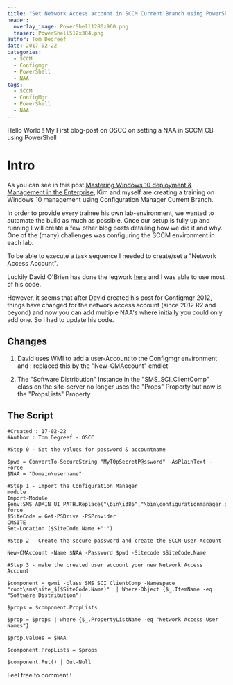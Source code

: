 ```yaml
---
title: "Set Network Access account in SCCM Current Branch using PowerShell"
header:
  overlay_image: PowerShell1280x960.png
  teaser: PowerShell512x384.png
author: Tom Degreef
date: 2017-02-22
categories:
  - SCCM
  - Configmgr
  - PowerShell
  - NAA
tags:
  - SCCM
  - ConfigMgr
  - PowerShell
  - NAA
---
```


Hello World ! My First blog-post on OSCC on setting a NAA in SCCM CB using PowerShell

# Intro #

As you can see in this post [Mastering Windows 10 deployment & Management in the Enterprise](http://www.oscc.be/Blog/Post/15/Win10Deploymenttraining), Kim and myself are creating a training on Windows 10 management using Configuration Manager Current Branch.

In order to provide every trainee his own lab-environment, we wanted to automate the build as much as possible. Once our setup is fully up and running I will create a few other blog posts detailing how we did it and why.
One of the (many) challenges was configuring the SCCM environment in each lab. 

To be able to execute a task sequence I needed to create/set a "Network Access Account".

Luckily David O'Brien has done the legwork [here](https://david-obrien.net/2012/10/create-a-network-access-accountconfiguration-manager-2012/) and I was able to use most of his code.

However, it seems that after David created his post for Configmgr 2012, things have changed for the network access account (since 2012 R2 and beyond) and now you can add multiple NAA's where initially you could only add one.
So I had to update his code.

## Changes ##

1) David uses WMI to add a user-Account to the Configmgr environment and I replaced this by the "New-CMAccount" cmdlet

2) The "Software Distribution" Instance in the "SMS_SCI_ClientComp" class on the site-server no longer uses the "Props" Property but now is the "PropsLists" Property

## The Script ##

```posh
#Created : 17-02-22
#Author : Tom Degreef - OSCC

#Step 0 - Set the values for password & accountname

$pwd = ConvertTo-SecureString "MyT0pSecretP@ssword" -AsPlainText -Force
$NAA = "Domain\username"

#Step 1 - Import the Configuration Manager module                                                                
Import-Module $env:SMS_ADMIN_UI_PATH.Replace("\bin\i386","\bin\configurationmanager.psd1") -force                       
$SiteCode = Get-PSDrive -PSProvider CMSITE                                                                        
Set-Location ($SiteCode.Name +":")

#Step 2 - Create the secure password and create the SCCM User Account

New-CMAccount -Name $NAA -Password $pwd -Sitecode $SiteCode.Name

#Step 3 - make the created user account your new Network Access Account

$component = gwmi -class SMS_SCI_ClientComp -Namespace "root\sms\site_$($SiteCode.Name)"  | Where-Object {$_.ItemName -eq "Software Distribution"}

$props = $component.PropLists

$prop = $props | where {$_.PropertyListName -eq "Network Access User Names"}

$prop.Values = $NAA

$component.PropLists = $props

$component.Put() | Out-Null

```


Feel free to comment !
